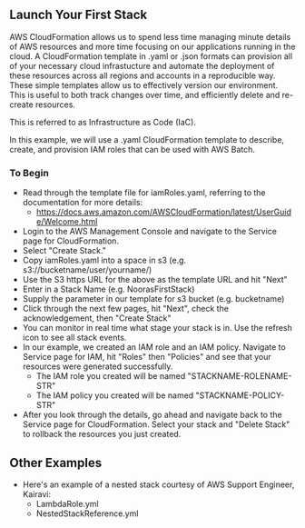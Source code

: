 ## Launch Your First Stack ##

AWS CloudFormation allows us to spend less time managing minute details of 
AWS resources and more time focusing on our applications running in the cloud.
A CloudFormation template in .yaml or .json formats can provision all of your
necessary cloud infrastucture and automate the deployment of these resources
across all regions and accounts in a reproducible way. These simple templates
allow us to effectively version our environment. This is useful to both track
changes over time, and efficiently delete and re-create resources. 

This is referred to as Infrastructure as Code (IaC).

In this example, we will use a .yaml CloudFormation template to describe, 
create, and provision IAM roles that can be used with AWS Batch. 

### To Begin ###
* Read through the template file for iamRoles.yaml, referring to the 
documentation for more details: 
    * https://docs.aws.amazon.com/AWSCloudFormation/latest/UserGuide/Welcome.html
* Login to the AWS Management Console and navigate to the Service page for 
CloudFormation.
* Select "Create Stack."
* Copy iamRoles.yaml into a space in s3 (e.g. s3://bucketname/user/yourname/)
* Use the S3 https URL for the above as the template URL and hit "Next"
* Enter in a Stack Name (e.g. NoorasFirstStack)
* Supply the parameter in our template for s3 bucket (e.g. bucketname)
* Click through the next few pages,  hit "Next", check the acknowledgement,
then "Create Stack"
* You can monitor in real time what stage your stack is in. Use the refresh
icon to see all stack events. 
* In our example, we created an IAM role and an IAM policy. Navigate to Service
page for IAM, hit "Roles" then "Policies" and see that your resources 
were generated successfully.
    * The IAM role you created will be named "STACKNAME-ROLENAME-STR"
    * The IAM policy you created will be named "STACKNAME-POLICY-STR"
* After you look through the details, go ahead and navigate back to the
Service page for CloudFormation. Select your stack and "Delete Stack" to
rollback the resources you just created.

## Other Examples ##
* Here's an example of a nested stack courtesy of AWS Support Engineer, Kairavi:
    * LambdaRole.yml
    * NestedStackReference.yml

